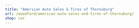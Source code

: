 ```yaml
---
title: "American Auto Sales & Tires of Thornuburg"
url: /woodford/american-auto-sales-and-tires-of-thornuburg/
shop: car
---
```

